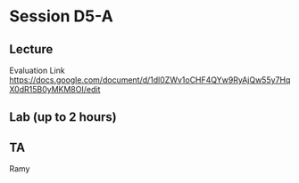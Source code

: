 # Session D5-A

## Lecture
Evaluation Link 
https://docs.google.com/document/d/1dl0ZWv1oCHF4QYw9RyAjQw55y7HqX0dR15B0yMKM8OI/edit

## Lab (up to 2 hours)


## TA
Ramy
